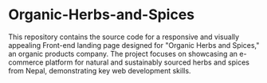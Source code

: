 # Organic-Herbs-and-Spices
This repository contains the source code for a responsive and visually appealing Front-end landing page designed for "Organic Herbs and Spices," an organic products company. The project focuses on showcasing an e-commerce platform for natural and sustainably sourced herbs and spices from Nepal, demonstrating key web development skills.
